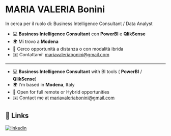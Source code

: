 
# MARIA VALERIA Bonini

In cerca per il ruolo di: Business Intelligence Consultant / Data Analyst 

- 💻 **Business Intelligence Consultant** con **PowerBI** e **QlikSense**
- 🌍 Mi trovo a **Modena**
- 🤝 Cerco opportunità a distanza o con modalità ibrida 
- ✉️ Contattami! mariavaleriabonini@gmail.com
---

- 💻 **Business Intelligence Consultant** with BI tools ( **PowerBI** / **QlikSense**)
- 🌍 I'm based in **Modena**, Italy
- 🤝 Open for full remote or Hybrid opportunities 
- ✉️ Contact me at mariavaleriabonini@gmail.com


## 🔗 Links
[![linkedin](https://img.shields.io/badge/linkedin-0A66C2?style=for-the-badge&logo=linkedin&logoColor=white)](https://www.linkedin.com/)

